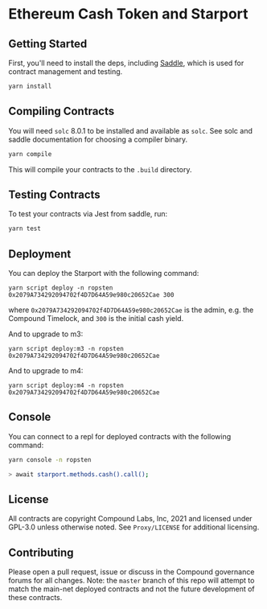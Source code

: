 
# Ethereum Cash Token and Starport

## Getting Started

First, you'll need to install the deps, including [Saddle](https://github.com/compound-finance/saddle), which is used for contract management and testing.

```sh
yarn install
```

## Compiling Contracts

You will need `solc` 8.0.1 to be installed and available as `solc`. See solc and saddle documentation for choosing a compiler binary.

```sh
yarn compile
```

This will compile your contracts to the `.build` directory.

## Testing Contracts

To test your contracts via Jest from saddle, run:

```sh
yarn test
```

## Deployment

You can deploy the Starport with the following command:

```
yarn script deploy -n ropsten 0x2079A734292094702f4D7D64A59e980c20652Cae 300
```

where `0x2079A734292094702f4D7D64A59e980c20652Cae` is the admin, e.g. the Compound Timelock, and `300` is the initial cash yield.

And to upgrade to m3:

```
yarn script deploy:m3 -n ropsten 0x2079A734292094702f4D7D64A59e980c20652Cae
```

And to upgrade to m4:

```
yarn script deploy:m4 -n ropsten 0x2079A734292094702f4D7D64A59e980c20652Cae
```

## Console

You can connect to a repl for deployed contracts with the following command:

```sh
yarn console -n ropsten

> await starport.methods.cash().call();
```

## License

All contracts are copyright Compound Labs, Inc, 2021 and licensed under GPL-3.0 unless otherwise noted. See `Proxy/LICENSE` for additional licensing.


## Contributing

Please open a pull request, issue or discuss in the Compound governance forums for all changes. Note: the `master` branch of this repo will attempt to match the main-net deployed contracts and not the future development of these contracts.
